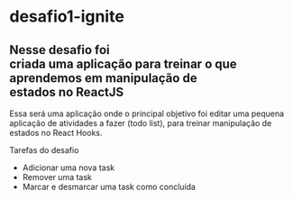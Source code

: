 # desafio1-ignite

## Nesse desafio foi criada uma aplicação para treinar o que aprendemos em manipulação de estados no ReactJS

 Essa será uma aplicação onde o principal objetivo foi editar uma pequena aplicação de atividades a fazer (todo list), 
 para treinar manipulação de estados no React Hooks.

Tarefas do desafio
- Adicionar uma nova task
- Remover uma task
- Marcar e desmarcar uma task como concluída
